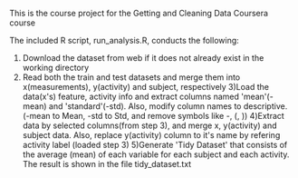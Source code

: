 This is the course project for the Getting and Cleaning Data Coursera course

The included R script, run_analysis.R, conducts the following:
  1) Download the dataset from web if it does not already exist in the working directory
  2) Read both the train and test datasets and merge them into x(measurements), y(activity) and subject, respectively
  3)Load the data(x's) feature, activity info and extract columns named 'mean'(-mean) and 'standard'(-std). Also, modify column names to descriptive. (-mean to Mean, -std to Std,     and remove symbols like -, (, ))
  4)Extract data by selected columns(from step 3), and merge x, y(activity) and subject data. Also, replace y(activity) column to it's name by refering activity label (loaded step     3)
  5)Generate 'Tidy Dataset' that consists of the average (mean) of each variable for each subject and each activity. The result is shown in the file tidy_dataset.txt
